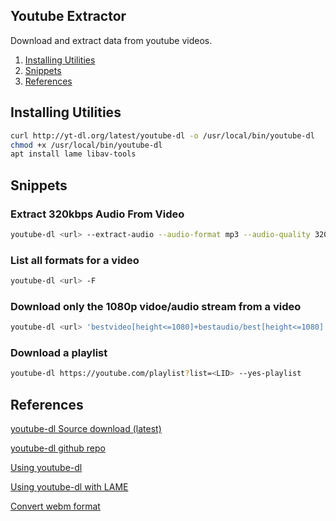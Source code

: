 Youtube Extractor
-----------------
Download and extract data from youtube videos.

1. [Installing Utilities](#installing-utilities)
1. [Snippets](#snippets)
1. [References](#references)

Installing Utilities
--------------------
```bash
curl http://yt-dl.org/latest/youtube-dl -o /usr/local/bin/youtube-dl
chmod +x /usr/local/bin/youtube-dl
apt install lame libav-tools
```

Snippets
--------
### Extract 320kbps Audio From Video
```bash
youtube-dl <url> --extract-audio --audio-format mp3 --audio-quality 320K --keep-video --add-metadata
```

### List all formats for a video
```bash
youtube-dl <url> -F
```

### Download only the 1080p vidoe/audio stream from a video
```bash
youtube-dl <url> 'bestvideo[height<=1080]+bestaudio/best[height<=1080]'
```

### Download a playlist
```bash
youtube-dl https://youtube.com/playlist?list=<LID> --yes-playlist
```

References
----------
[youtube-dl Source download (latest)][1]

[youtube-dl github repo][2]

[Using youtube-dl][3]

[Using youtube-dl with LAME][4]

[Convert webm format][5]

[1]: http://yt-dl.org/latest/
[2]: http://rg3.github.io/youtube-dl/download.html
[3]: http://linuxaria.com/recensioni/how-to-download-youtube-video-or-audio-tracks-from-the-linux-terminal
[4]: http://www.linuxjournal.com/content/grabbing-your-music-youtube-do-it-your-way
[5]: https://askubuntu.com/questions/323944/convert-webm-to-other-formats
